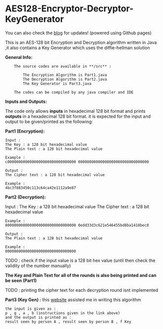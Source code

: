 # AES128-Encryptor-Decryptor-KeyGenerator

You can also check the [blog](https://alimoghimii.github.io/AES128-Encryptor-Decryptor-KeyGenerator/) for updates! (powered using Github pages)

This is an AES-128 bit Encryption and Decryption algorithm written in Java ,it also contains a Key Generator which uses the diffie-hellman solution

**General Info:**

        The source codes are available in **/src** :

            The Encryption Algorithm is Part1.java
            The Decryption Algorithm is Part2.java
            The Key Generator is Part3.java

        The codes can be compiled by any java compiler and IDE

**Inputs and Outputs:**

The code only allows **inputs** in hexadecimal 128 bit format and prints **outputs** in a hexadecimal 128 bit format.
it is expected for the input and output to be given/printed as the following:

**Part1 (Encryption):**

    Input :
    The Key : a 128 bit hexadecimal value
    The Plain text : a 128 bit hexadecimal value
    
    Example :
    c0000000000000000000000000000000 00000000000000000000000000000000
    
    Output :
    The Cipher text : a 128 bit hexadecimal value
    
    Example :
    4bc3f883450c113c64ca42e1112a9e87
    
**Part2 (Decryption):**

Input :
    The Key : a 128 bit hexadecimal value
    The Cipher text : a 128 bit hexadecimal value
    
    Example :
    80000000000000000000000000000000 0edd33d3c621e546455bd8ba1418bec8
    
    Output :
    The Plain text : a 128 bit hexadecimal value
    
    Example :
    00000000000000000000000000000000

TODO : check if the input value is a 128 bit hex value (until then check the validity of the number manually)

**The Key and Plain Text for all of the rounds is also being printed and can be seen (Part1)**

TODO : printing the cipher text for each decryption round isnt implemented

**Part3 (Key Gen) :**
this [website](https://www.irongeek.com/diffie-hellman.php) assisted me in writing this algorithm 

    the input is given as :
    p , g , a , b (instructions given in the link above)
    and the output is printed as :
    result seen by person A , result seen by person B , f Key

